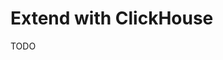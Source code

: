 # Extend with ClickHouse

<!--
https://github.com/heyxyz/hey/blob/main/apps/web/next.config.js#L81-L82
-->

TODO
